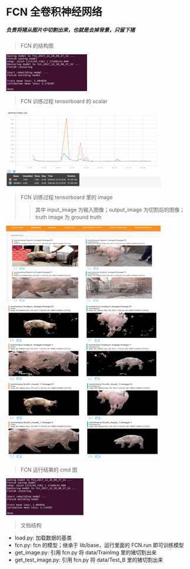 # FCN 全卷积神经网络

##### 负责将猪从图片中切割出来，也就是去掉背景，只留下猪

> FCN 的结构图

<img src="../tmp/fcn_cmd.png" alt="FCN 的结构图" height="100" width="220">

> FCN 训练过程 tensorboard 的 scalar

<img src="../tmp/fcn_scalar.png" alt="FCN 训练过程 tensorboard 的 scalar" height="210" width="420">

> FCN 训练过程 tensorboard 里的 image
>> 其中 input_image 为输入图像；output_image 为切割后的图像；truth image 为 ground truth

<img src="../tmp/fcn_img_1.png" alt="FCN 训练过程 tensorboard tensorboard 里的 image 1" height="210" width="420">
<br>
<img src="../tmp/fcn_img_2.png" alt="FCN 训练过程 tensorboard tensorboard 里的 image 2" height="210" width="420">
<br>
<img src="../tmp/fcn_img_3.png" alt="FCN 训练过程 tensorboard tensorboard 里的 image 3" height="210" width="420">

> FCN 运行结果的 cmd 图

<img src="../tmp/fcn_cmd.png" alt="FCN 运行结果的 cmd 图" height="100" width="210">

> 文档结构
- load.py: 加载数据的基类
- fcn.py: fcn 的模型；继承于 lib/base，运行里面的 FCN.run 即可训练模型
- get_image.py: 引用 fcn.py 将 data/TrainImg 里的猪切割出来
- get_test_image.py: 引用 fcn.py 将 data/Test_B 里的猪切割出来

